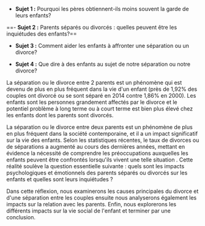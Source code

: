 
- **Sujet 1 :** Pourquoi les pères obtiennent-ils moins souvent la garde de leurs enfants?

==- **Sujet 2 :** Parents séparés ou divorcés : quelles peuvent être les inquiétudes des enfants?==

- **Sujet 3 :** Comment aider les enfants à affronter  une séparation ou un divorce?

- **Sujet 4 :** Que dire à des enfants au sujet de notre séparation ou  notre divorce?



La séparation ou le divorce entre 2 parents est un phénomène qui est devenu de plus en plus fréquent dans la vie d'un enfant (près de 1,92% des couples ont divorcé ou se sont séparé en 2014 contre 1,86% en 2000). Les enfants sont les personnes grandement affectés   par le divorce et le potentiel problème à long terme ou à court terme est bien plus élevé chez les enfants dont les parents sont divorcés. 

La séparation ou le divorce entre deux parents est un phénomène de plus en plus fréquent dans la société contemporaine, et il a un impact significatif sur la vie des enfants. Selon les statistiques récentes, le taux de divorces ou de séparations a augmenté au cours des dernières années, mettant en évidence la nécessité de comprendre les préoccupations auxquelles les enfants peuvent être confrontés lorsqu'ils vivent une telle situation . Cette réalité soulève la question essentielle suivante : quels sont les impacts psychologiques et émotionnels des parents séparés ou divorcés sur les enfants  et quelles sont leurs inquiétudes ?

Dans cette réflexion, nous examinerons les causes principales du divorce et d'une séparation entre les couples ensuite nous analyserons également les impacts sur la relation avec les parents. Enfin, nous explorerons les différents impacts sur la vie social de l'enfant et terminer par une conclusion.

